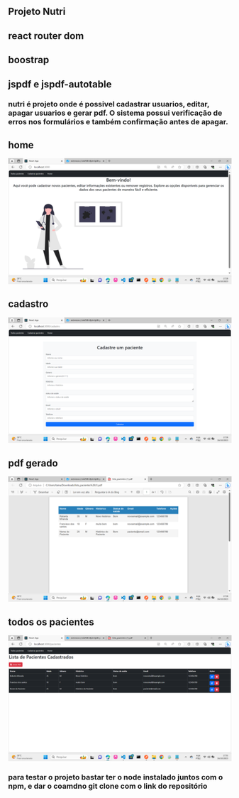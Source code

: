 ## Projeto Nutri

## react router dom 
## boostrap
## jspdf e jspdf-autotable



### nutri é projeto onde é possivel cadastrar usuarios, editar, apagar usuarios e gerar pdf. O sistema possui verificação de erros nos formulários e também confirmação antes de apagar.

## home
<img src="./home.png"/>

## cadastro
<img src="./cad.png"/>

## pdf gerado
<img src="./pdf.png"/>

## todos os pacientes
<img src="./pacientes.png"/>

### para testar o projeto bastar ter o node instalado juntos com o npm, e dar o coamdno git clone com o link do repositório